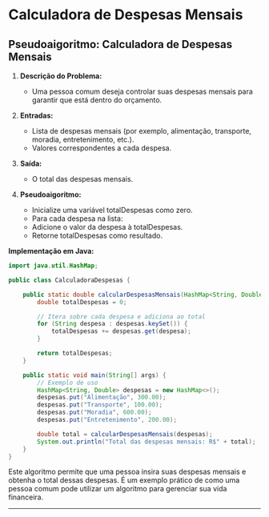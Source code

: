 # Calculadora de Despesas Mensais

## Pseudoaigoritmo: Calculadora de Despesas Mensais

1. **Descrição do Problema:**

   - Uma pessoa comum deseja controlar suas despesas mensais para garantir que está dentro do orçamento.

2. **Entradas:**

   - Lista de despesas mensais (por exemplo, alimentação, transporte, moradia, entretenimento, etc.).
   - Valores correspondentes a cada despesa.

3. **Saída:**

   - O total das despesas mensais.

4. **Pseudoaigoritmo:**
   - Inicialize uma variável totalDespesas como zero.
   - Para cada despesa na lista:
   - Adicione o valor da despesa à totalDespesas.
   - Retorne totalDespesas como resultado.

**Implementação em Java:**

```java
import java.util.HashMap;

public class CalculadoraDespesas {

    public static double calcularDespesasMensais(HashMap<String, Double> despesas) {
        double totalDespesas = 0;

        // Itera sobre cada despesa e adiciona ao total
        for (String despesa : despesas.keySet()) {
            totalDespesas += despesas.get(despesa);
        }

        return totalDespesas;
    }

    public static void main(String[] args) {
        // Exemplo de uso
        HashMap<String, Double> despesas = new HashMap<>();
        despesas.put("Alimentação", 300.00);
        despesas.put("Transporte", 100.00);
        despesas.put("Moradia", 600.00);
        despesas.put("Entretenimento", 200.00);

        double total = calcularDespesasMensais(despesas);
        System.out.println("Total das despesas mensais: R$" + total);
    }
}
```

Este algoritmo permite que uma pessoa insira suas despesas mensais e obtenha o total dessas despesas. É um exemplo prático de como uma pessoa comum pode utilizar um algoritmo para gerenciar sua vida financeira.

---
